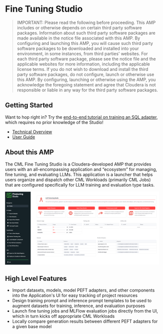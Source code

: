 # Fine Tuning Studio

> IMPORTANT: Please read the following before proceeding. This AMP includes or otherwise depends on certain third party software packages. Information about such third party software packages are made available in the notice file associated with this AMP. By configuring and launching this AMP, you will cause such third party software packages to be downloaded and installed into your environment, in some instances, from third parties' websites. For each third party software package, please see the notice file and the applicable websites for more information, including the applicable license terms. If you do not wish to download and install the third party software packages, do not configure, launch or otherwise use this AMP. By configuring, launching or otherwise using the AMP, you acknowledge the foregoing statement and agree that Cloudera is not responsible or liable in any way for the third party software packages.

## Getting Started

Want to hop right in? Try the [end-to-end tutorial on training an SQL adapter](docs/tutorials/train_an_sql_peft_adapter.md), which requires no prior knowledge of the Studio!

* [Technical Overview](docs/techinical_overview.md)
* [User Guide](docs/user_guide.md)

## About this AMP

The CML Fine Tuning Studio is a Cloudera-developed AMP that provides users with an all-encompassing application and “ecosystem” for managing, fine tuning, and evaluating LLMs. This application is a launcher that helps users organize and dispatch other CML Workloads (primarily CML Jobs) that are configured specifically for LLM training and evaluation type tasks.

![Fine Tuning Studio Homepage](resources/images/fts_home.png)

## High Level Features

* Import datasets, models, model PEFT adapters, and other components into the Application's UI for easy tracking of project resources
* Design training prompt and inference prompt templates to be used to augment datasets for training, inference, and evaluation purposes
* Launch fine tuning jobs and MLFlow evaluation jobs directly from the UI, which in turn kicks off appropriate CML Workloads
* Locally compare generation results between different PEFT adapters for a given base model
